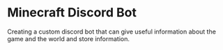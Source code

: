 # Minecraft Discord Bot
 Creating a custom discord bot that can give useful information about the game and the world and store information.
